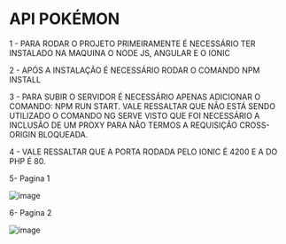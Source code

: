 # API POKÉMON

1 - PARA RODAR O PROJETO PRIMEIRAMENTE É NECESSÁRIO TER INSTALADO NA MAQUINA O NODE JS, ANGULAR E O IONIC

2 - APÓS A INSTALAÇÃO É NECESSÁRIO RODAR O COMANDO NPM INSTALL

3 - PARA SUBIR O SERVIDOR É NECESSÁRIO APENAS ADICIONAR O COMANDO: NPM RUN START. VALE RESSALTAR QUE NÃO ESTÁ SENDO UTILIZADO O COMANDO NG SERVE VISTO QUE FOI NECESSÁRIO
A INCLUSÃO DE UM PROXY PARA NÃO TERMOS A REQUISIÇÃO CROSS-ORIGIN BLOQUEADA.

4 - VALE RESSALTAR QUE A PORTA RODADA PELO IONIC É 4200 E A DO PHP É 80.


5- Pagina 1


![image](https://user-images.githubusercontent.com/45670719/165624689-57c660ba-986b-4dd9-970b-d83e1d970c89.png)



6- Pagina 2



![image](https://user-images.githubusercontent.com/45670719/165624863-66f8f2eb-b745-4d94-b871-dce84c82f29f.png)

